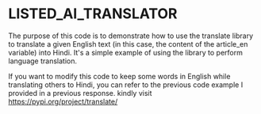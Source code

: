 # LISTED_AI_TRANSLATOR

The purpose of this code is to demonstrate how to use the translate library to translate a given English text (in this case, the content of the article_en variable) into Hindi. It's a simple example of using the library to perform language translation.

If you want to modify this code to keep some words in English while translating others to Hindi, you can refer to the previous code example I provided in a previous response.
kindly 
visit https://pypi.org/project/translate/
